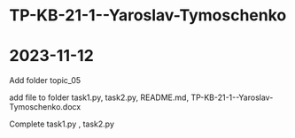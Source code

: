 # TP-KB-21-1--Yaroslav-Tymoschenko
# 2023-11-12

Add folder topic_05

add file to folder task1.py, task2.py, README.md, TP-KB-21-1--Yaroslav-Tymoschenko.docx

Complete task1.py , task2.py